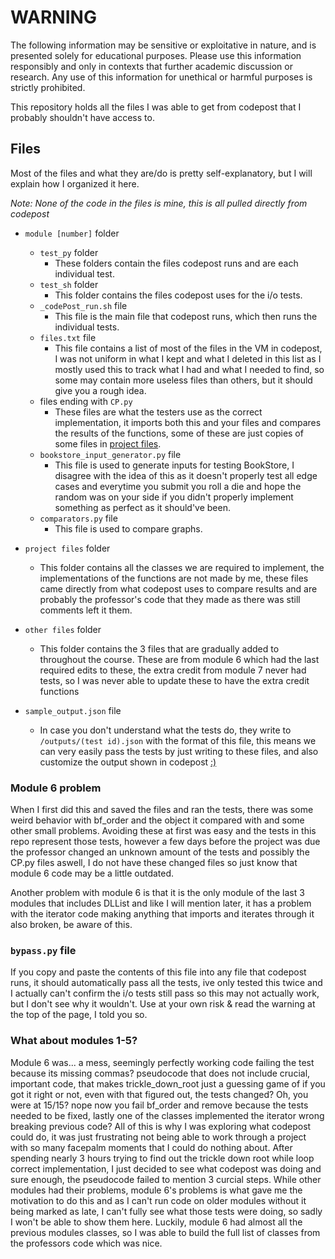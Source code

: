 # WARNING 
The following information may be sensitive or exploitative in nature, and is presented solely for educational purposes. Please use this information responsibly and only in contexts that further academic discussion or research. Any use of this information for unethical or harmful purposes is strictly prohibited.

This repository holds all the files I was able to get from codepost that I probably shouldn't have access to.

## Files
Most of the files and what they are/do is pretty self-explanatory, but I will explain how I organized it here.

*Note: None of the code in the files is mine, this is all pulled directly from codepost*

- `module [number]` folder
    - `test_py` folder
        - These folders contain the files codepost runs and are each individual test.
    - `test_sh` folder
        - This folder contains the files codepost uses for the i/o tests.
    - `_codePost_run.sh` file
        - This file is the main file that codepost runs, which then runs the individual tests.
    - `files.txt` file
        - This file contains a list of most of the files in the VM in codepost, I was not uniform in what I kept and what I deleted in this list as I mostly used this to track what I had and what I needed to find, so some may contain more useless files than others, but it should give you a rough idea.
    - files ending with `CP.py`
        - These files are what the testers use as the correct implementation, it imports both this and your files and compares the results of the functions, some of these are just copies of some files in [project files](/project%20files/).
    - `bookstore_input_generator.py` file
        - This file is used to generate inputs for testing BookStore, I disagree with the idea of this as it doesn't properly test all edge cases and everytime you submit you roll a die and hope the random was on your side if you didn't properly implement something as perfect as it should've been.
    - `comparators.py` file
        - This file is used to compare graphs.

- `project files` folder
    - This folder contains all the classes we are required to implement, the implementations of the functions are not made by me, these files came directly from what codepost uses to compare results and are probably the professor's code that they made as there was still comments left it them.

- `other files` folder
    - This folder contains the 3 files that are gradually added to throughout the course. These are from module 6 which had the last required edits to these, the extra credit from module 7 never had tests, so I was never able to update these to have the extra credit functions

- `sample_output.json` file
    - In case you don't understand what the tests do, they write to `/outputs/(test id).json` with the format of this file, this means we can very easily pass the tests by just writing to these files, and also customize the output shown in codepost [:)](https://imgur.com/a/bz4qpZa) 


### Module 6 problem
When I first did this and saved the files and ran the tests, there was some weird behavior with bf_order and the object it compared with and some other small problems. Avoiding these at first was easy and the tests in this repo represent those tests, however a few days before the project was due the professor changed an unknown amount of the tests and possibly the CP.py files aswell, I do not have these changed files so just know that module 6 code may be a little outdated.

Another problem with module 6 is that it is the only module of the last 3 modules that includes DLList and like I will mention later, it has a problem with the iterator code making anything that imports and iterates through it also broken, be aware of this.

### `bypass.py` file
If you copy and paste the contents of this file into any file that codepost runs, it should automatically pass all the tests, ive only tested this twice and I actually can't confirm the i/o tests still pass so this may not actually work, but I don't see why it wouldn't. Use at your own risk & read the warning at the top of the page, I told you so.

### What about modules 1-5?
Module 6 was... a mess, seemingly perfectly working code failing the test because its missing commas? pseudocode that does not include crucial, important code, that makes trickle_down_root just a guessing game of if you got it right or not, even with that figured out, the tests changed? Oh, you were at 15/15? nope now you fail bf_order and remove because the tests needed to be fixed, lastly one of the classes implemented the iterator wrong breaking previous code?
All of this is why I was exploring what codepost could do, it was just frustrating not being able to work through a project with so many facepalm moments that I could do nothing about. After spending nearly 3 hours trying to find out the trickle down root while loop correct implementation, I just decided to see what codepost was doing and sure enough, the pseudocode failed to mention 3 curcial steps.
While other modules had their problems, module 6's problems is what gave me the motivation to do this and as I can't run code on older modules without it being marked as late, I can't fully see what those tests were doing, so sadly I won't be able to show them here. Luckily, module 6 had almost all the previous modules classes, so I was able to build the full list of classes from the professors code which was nice.
